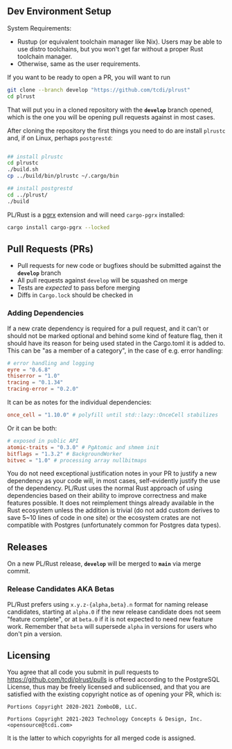 ## Dev Environment Setup

System Requirements:
- Rustup (or equivalent toolchain manager like Nix). Users may be able to use distro toolchains, but you won't get far without a proper Rust toolchain manager.
- Otherwise, same as the user requirements.


If you want to be ready to open a PR, you will want to run
```bash
git clone --branch develop "https://github.com/tcdi/plrust"
cd plrust
```
That will put you in a cloned repository with the **`develop`** branch opened, which is the one you will be opening pull 
requests against in most cases.

After cloning the repository the first things you need to do are install `plrustc` and, if on Linux, perhaps `postgrestd`:

```bash

## install plrustc
cd plrustc
./build.sh
cp ../build/bin/plrustc ~/.cargo/bin

## install postgrestd
cd ../plrust/
./build
```

PL/Rust is a [pgrx](https://github.com/tcdi/pgrx) extension and will need `cargo-pgrx` installed:

```bash
cargo install cargo-pgrx --locked
```

## Pull Requests (PRs)

- Pull requests for new code or bugfixes should be submitted against the **`develop`** branch
- All pull requests against `develop` will be squashed on merge
- Tests are *expected* to pass before merging
- Diffs in `Cargo.lock` should be checked in

### Adding Dependencies

If a new crate dependency is required for a pull request, and it can't or should not be marked optional and behind some 
kind of feature flag, then it should have its reason for being used stated in the Cargo.toml it is added to. This can 
be "as a member of a category", in the case of e.g. error handling:

```toml
# error handling and logging
eyre = "0.6.8"
thiserror = "1.0"
tracing = "0.1.34"
tracing-error = "0.2.0"
```

It can be as notes for the individual dependencies:
```toml
once_cell = "1.10.0" # polyfill until std::lazy::OnceCell stabilizes
```

Or it can be both:

```toml
# exposed in public API
atomic-traits = "0.3.0" # PgAtomic and shmem init
bitflags = "1.3.2" # BackgroundWorker
bitvec = "1.0" # processing array nullbitmaps
```

You do not need exceptional justification notes in your PR to justify a new dependency as your code will, in most cases, 
self-evidently justify the use of the dependency. PL/Rust uses the normal Rust approach of using dependencies based on their
ability to improve correctness and make features possible. It does not reimplement things already available in the Rust 
ecosystem unless the addition is trivial (do not add custom derives to save 5~10 lines of code in one site) or the ecosystem 
crates are not compatible with Postgres (unfortunately common for Postgres data types).

## Releases

On a new PL/Rust release, **`develop`** will be merged to **`main`** via merge commit.
<!-- it's somewhat ambiguous whether we do this for stable or also "release candidate" releases -->

### Release Candidates AKA Betas
PL/Rust prefers using `x.y.z-{alpha,beta}.n` format for naming release candidates,
starting at `alpha.0` if the new release candidate does not seem "feature complete",
or at `beta.0` if it is not expected to need new feature work. Remember that `beta` will supersede `alpha` in versions 
for users who don't pin a version.

## Licensing

You agree that all code you submit in pull requests to https://github.com/tcdi/plrust/pulls
is offered according to the PostgreSQL License, thus may be freely licensed and sublicensed,
and that you are satisfied with the existing copyright notice as of opening your PR, which is:

```
Portions Copyright 2020-2021 ZomboDB, LLC.

Portions Copyright 2021-2023 Technology Concepts & Design, Inc. <opensource@tcdi.com>
```

It is the latter to which copyrights for all merged code is assigned.
